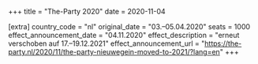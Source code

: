 +++
title = "The-Party 2020"
date = 2020-11-04

[extra]
country_code = "nl"
original_date = "03.–05.04.2020"
seats = 1000
effect_announcement_date = "04.11.2020"
effect_description = "erneut verschoben auf 17.–19.12.2021"
effect_announcement_url = "https://the-party.nl/2020/11/the-party-nieuwegein-moved-to-2021/?lang=en"
+++
